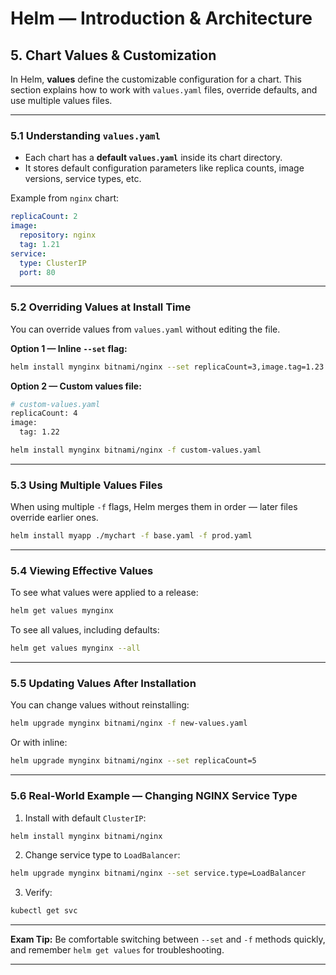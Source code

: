 # Helm — Introduction & Architecture

## 5. Chart Values & Customization

In Helm, **values** define the customizable configuration for a chart. This section explains how to work with `values.yaml` files, override defaults, and use multiple values files.

---

### 5.1 Understanding `values.yaml`

* Each chart has a **default `values.yaml`** inside its chart directory.
* It stores default configuration parameters like replica counts, image versions, service types, etc.

Example from `nginx` chart:

```yaml
replicaCount: 2
image:
  repository: nginx
  tag: 1.21
service:
  type: ClusterIP
  port: 80
```

---

### 5.2 Overriding Values at Install Time

You can override values from `values.yaml` without editing the file.

**Option 1 — Inline `--set` flag:**

```bash
helm install mynginx bitnami/nginx --set replicaCount=3,image.tag=1.23
```

**Option 2 — Custom values file:**

```bash
# custom-values.yaml
replicaCount: 4
image:
  tag: 1.22
```

```bash
helm install mynginx bitnami/nginx -f custom-values.yaml
```

---

### 5.3 Using Multiple Values Files

When using multiple `-f` flags, Helm merges them in order — later files override earlier ones.

```bash
helm install myapp ./mychart -f base.yaml -f prod.yaml
```

---

### 5.4 Viewing Effective Values

To see what values were applied to a release:

```bash
helm get values mynginx
```

To see all values, including defaults:

```bash
helm get values mynginx --all
```

---

### 5.5 Updating Values After Installation

You can change values without reinstalling:

```bash
helm upgrade mynginx bitnami/nginx -f new-values.yaml
```

Or with inline:

```bash
helm upgrade mynginx bitnami/nginx --set replicaCount=5
```

---

### 5.6 Real-World Example — Changing NGINX Service Type

1. Install with default `ClusterIP`:

```bash
helm install mynginx bitnami/nginx
```

2. Change service type to `LoadBalancer`:

```bash
helm upgrade mynginx bitnami/nginx --set service.type=LoadBalancer
```

3. Verify:

```bash
kubectl get svc
```

---

**Exam Tip:** Be comfortable switching between `--set` and `-f` methods quickly, and remember `helm get values` for troubleshooting.

---
